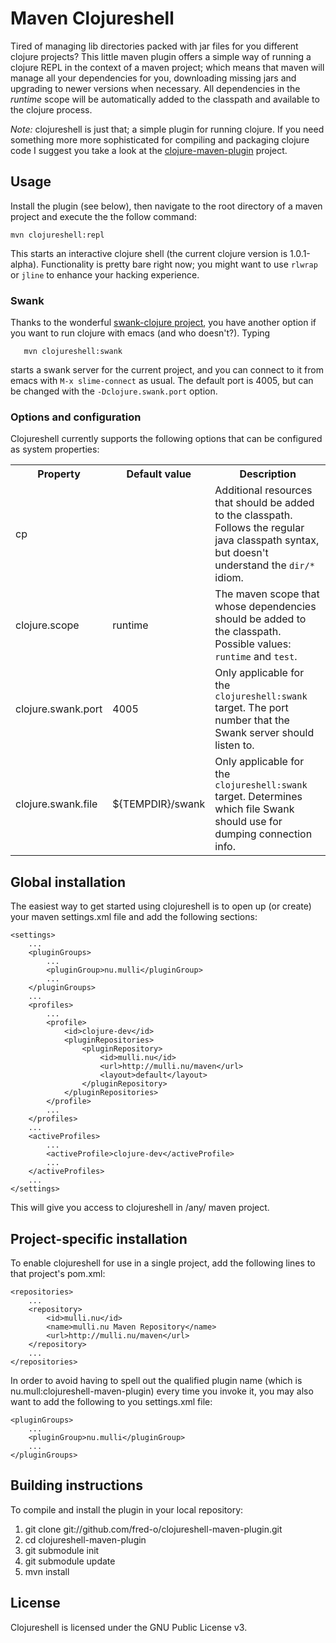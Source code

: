 # Maven Clojureshell

Tired of managing lib directories packed with jar files for you
different clojure projects? This little maven plugin offers a simple
way of running a clojure REPL in the context of a maven project; which
means that maven will manage all your dependencies for you,
downloading missing jars and upgrading to newer versions when
necessary. All dependencies in the *runtime* scope will be
automatically added to the classpath and available to the clojure
process.

*Note:* clojureshell is just that; a simple plugin for running
clojure. If you need something more more sophisticated for compiling
and packaging clojure code I suggest you take a look at the
[clojure-maven-plugin](https://github.com/fred-o/clojure-maven-plugin/tree)
project.

## Usage

Install the plugin (see below), then navigate to the root directory of
a maven project and execute the the follow command:

  	mvn clojureshell:repl

This starts an interactive clojure shell (the current clojure version
is 1.0.1-alpha). Functionality is pretty bare right now; you might
want to use `rlwrap` or `jline` to enhance your hacking experience. 

### Swank

Thanks to the wonderful [swank-clojure
project](https://github.com/jochu/swank-clojure/tree), you have another
option if you want to run clojure with emacs (and who
doesn't?). Typing

       mvn clojureshell:swank

starts a swank server for the current project, and you can connect to
it from emacs with `M-x slime-connect` as usual. The default port is
4005, but can be changed with the `-Dclojure.swank.port` option.

### Options and configuration

Clojureshell currently supports the following options that can be
configured as system properties:

<table>
	<tr>
		<th>Property</th>
		<th>Default value</th>
		<th>Description</th>
	</tr>
	<tr>
		<td>cp</td>
		<td></td>
		<td>
			Additional resources that should be added to the classpath. Follows the 
			regular java classpath syntax, but doesn't understand the <code>dir/*</code> 
			idiom.
		</td>
	</tr>
	<tr>
		<td>clojure.scope</td>
		<td>runtime</td>
		<td>
			The maven scope that whose dependencies should be added to the 
			classpath. Possible values: <code>runtime</code> and <code>test</code>.
		</td>
	</tr>
	<tr>
		<td>clojure.swank.port</td>
		<td>4005</td>
		<td>
			Only applicable for the <code>clojureshell:swank</code> target.
			The port number that the Swank server should listen to.
		</td>
	</tr>
	<tr>
		<td>clojure.swank.file</td>
		<td>${TEMPDIR}/swank</td>
		<td>
			Only applicable for the <code>clojureshell:swank</code> target.
			Determines which file Swank should use for dumping connection info.			
		</td>
	</tr>
</table>

## Global installation

The easiest way to get started using clojureshell is to open up (or create)
your maven settings.xml file and add the following sections:

	<settings>
		...
		<pluginGroups>
			...
			<pluginGroup>nu.mulli</pluginGroup>
			...
		</pluginGroups>
		...
		<profiles>
			...
			<profile>
				<id>clojure-dev</id>
				<pluginRepositories>
					<pluginRepository>
						<id>mulli.nu</id>
						<url>http://mulli.nu/maven</url>
						<layout>default</layout>
					</pluginRepository>
				</pluginRepositories>
			</profile>
			...
		</profiles>
		...
		<activeProfiles>
			...
			<activeProfile>clojure-dev</activeProfile>
			...
		</activeProfiles>
		...
	</settings>

This will give you access to clojureshell in /any/ maven project.

## Project-specific installation
	
To enable clojureshell for use in a single project, add the following
lines to that project's pom.xml:

	<repositories>
		...
		<repository>
			<id>mulli.nu</id>
			<name>mulli.nu Maven Repository</name>
			<url>http://mulli.nu/maven</url>
		</repository>
		...
	</repositories>

In order to avoid having to spell out the qualified plugin name (which
is nu.mull:clojureshell-maven-plugin) every time you invoke it, you may
also want to add the following to you settings.xml file:

	<pluginGroups>
		...
		<pluginGroup>nu.mulli</pluginGroup>
		...
	</pluginGroups>

## Building instructions

To compile and install the plugin in your local repository:

 1. git clone  git://github.com/fred-o/clojureshell-maven-plugin.git
 2. cd clojureshell-maven-plugin
 3. git submodule init
 4. git submodule update
 5. mvn install

## License

Clojureshell is licensed under the GNU Public License v3.